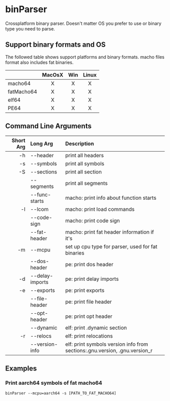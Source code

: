 # binParser
Crossplatform binary parser. Doesn't matter OS you prefer to use or binary type you need to parse.

## Support binary formats and OS
The followed table shows support platforms and binary formats. macho files format also includes fat binaries.

|          | MacOsX | Win | Linux |
|----------|:------:|:---:|:-----:|
|macho64   |   X    |  X  |   X   |
|fatMacho64|   X    |  X  |   X   |
|elf64     |   X    |  X  |   X   |
|PE64      |   X    |  X  |   X   |

## Command Line Arguments
| Short Arg | Long Arg        | Description |
|----------:|:----------------|:------------|
|        -h |     --header    | print all headers |
|        -s |    --symbols    | print all symbols |
|        -S |    --sections   | print all section |
|           |    --segments   | print all segments |
|           |  --func-starts  | macho: print info about function starts |
|        -l |     --lcom      | macho: print load commands |
|           |   --code-sign   | macho: print code sign |
|           |   --fat-header  | macho: print fat header information if it's |
|        -m |     --mcpu      | set up cpu type for parser, used for fat binaries |
|           |  --dos-header   | pe: print dos header |
|        -d | --delay-imports | pe: print delay imports |
|        -e |    --exports    | pe: print exports |
|           |  --file-header  | pe: print file header |
|           |  --opt-header   | pe: print opt header |
|           |    --dynamic    | elf: print .dynamic section |
|        -r |    --relocs     | elf: print relocations |
|           |  --version-info | elf: print symbols version info from sections:.gnu.version, .gnu.version_r |

## Examples
### Print aarch64 symbols of fat macho64
```
binParser --mcpu=aarch64 -s [PATH_TO_FAT_MACHO64]
```

